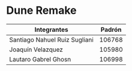 # Dune Remake

| Integrantes                   | Padrón        |
| ----------------------------- | ------------- |
| Santiago Nahuel Ruiz Sugliani | 106768        |
| Joaquín Velazquez             | 105980        |
| Lautaro Gabrel Ghosn          | 106998        |
